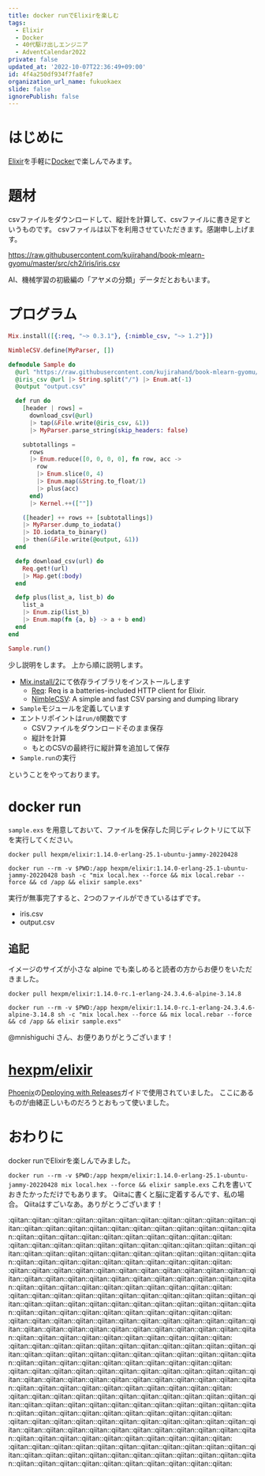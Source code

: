 ```yaml
---
title: docker runでElixirを楽しむ
tags:
  - Elixir
  - Docker
  - 40代駆け出しエンジニア
  - AdventCalendar2022
private: false
updated_at: '2022-10-07T22:36:49+09:00'
id: 4f4a250df934f7fa8fe7
organization_url_name: fukuokaex
slide: false
ignorePublish: false
---
```

# はじめに

[Elixir](https://elixir-lang.org/)を手軽に[Docker](https://www.docker.com/)で楽しんでみます。

# 題材

csvファイルをダウンロードして、縦計を計算して、csvファイルに書き足すというものです。
csvファイルは以下を利用させていただきます。感謝申し上げます。

https://raw.githubusercontent.com/kujirahand/book-mlearn-gyomu/master/src/ch2/iris/iris.csv

AI、機械学習の初級編の「アヤメの分類」データだとおもいます。


# プログラム

```elixir:sample.exs
Mix.install([{:req, "~> 0.3.1"}, {:nimble_csv, "~> 1.2"}])

NimbleCSV.define(MyParser, [])

defmodule Sample do
  @url "https://raw.githubusercontent.com/kujirahand/book-mlearn-gyomu/master/src/ch2/iris/iris.csv"
  @iris_csv @url |> String.split("/") |> Enum.at(-1)
  @output "output.csv"

  def run do
    [header | rows] =
      download_csv(@url)
      |> tap(&File.write(@iris_csv, &1))
      |> MyParser.parse_string(skip_headers: false)

    subtotallings =
      rows
      |> Enum.reduce([0, 0, 0, 0], fn row, acc ->
        row
        |> Enum.slice(0, 4)
        |> Enum.map(&String.to_float/1)
        |> plus(acc)
      end)
      |> Kernel.++([""])

    ([header] ++ rows ++ [subtotallings])
    |> MyParser.dump_to_iodata()
    |> IO.iodata_to_binary()
    |> then(&File.write(@output, &1))
  end

  defp download_csv(url) do
    Req.get!(url)
    |> Map.get(:body)
  end

  defp plus(list_a, list_b) do
    list_a
    |> Enum.zip(list_b)
    |> Enum.map(fn {a, b} -> a + b end)
  end
end

Sample.run()
```

少し説明をします。
上から順に説明します。

- [Mix.install/2](https://hexdocs.pm/mix/Mix.html#install/2)にて依存ライブラリをインストールします
    - [Req](https://hex.pm/packages/req): Req is a batteries-included HTTP client for Elixir.
    - [NimbleCSV](https://hex.pm/packages/nimble_csv): A simple and fast CSV parsing and dumping library
- `Sample`モジュールを定義しています
- エントリポイントは`run/0`関数です
    - CSVファイルをダウンロードそのまま保存
    - 縦計を計算
    - もとのCSVの最終行に縦計算を追加して保存
- `Sample.run`の実行

ということをやっております。




# docker run

`sample.exs` を用意しておいて、ファイルを保存した同じディレクトリにて以下を実行してください。

```
docker pull hexpm/elixir:1.14.0-erlang-25.1-ubuntu-jammy-20220428

docker run --rm -v $PWD:/app hexpm/elixir:1.14.0-erlang-25.1-ubuntu-jammy-20220428 bash -c "mix local.hex --force && mix local.rebar --force && cd /app && elixir sample.exs"
```

実行が無事完了すると、2つのファイルができているはずです。

- iris.csv
- output.csv

## 追記
イメージのサイズが小さな alpine でも楽しめると読者の方からお便りをいただきました。

```
docker pull hexpm/elixir:1.14.0-rc.1-erlang-24.3.4.6-alpine-3.14.8

docker run --rm -v $PWD:/app hexpm/elixir:1.14.0-rc.1-erlang-24.3.4.6-alpine-3.14.8 sh -c "mix local.hex --force && mix local.rebar --force && cd /app && elixir sample.exs"
```
@mnishiguchi さん、お便りありがとうございます！



# [hexpm/elixir](https://hub.docker.com/r/hexpm/elixir)

[Phoenix](https://www.phoenixframework.org/)の[Deploying with Releases](https://hexdocs.pm/phoenix/releases.html)ガイドで使用されていました。
ここにあるものが由緒正しいものだろうとおもって使いました。


# おわりに

docker runでElixirを楽しんでみました。

`docker run --rm -v $PWD:/app hexpm/elixir:1.14.0-erlang-25.1-ubuntu-jammy-20220428 mix local.hex --force && elixir sample.exs`
これを書いておきたかっただけでもあります。
Qiitaに書くと脳に定着するんです、私の場合。
Qiitaはすごいなあ。ありがとうございます！

:qiitan::qiitan::qiitan::qiitan::qiitan::qiitan::qiitan::qiitan::qiitan::qiitan::qiitan::qiitan::qiitan::qiitan::qiitan::qiitan::qiitan::qiitan::qiitan::qiitan::qiitan::qiitan::qiitan::qiitan::qiitan::qiitan::qiitan::qiitan::qiitan::qiitan::qiitan::qiitan::qiitan:
:qiitan::qiitan::qiitan::qiitan::qiitan::qiitan::qiitan::qiitan::qiitan::qiitan::qiitan::qiitan::qiitan::qiitan::qiitan::qiitan::qiitan::qiitan::qiitan::qiitan::qiitan::qiitan::qiitan::qiitan::qiitan::qiitan::qiitan::qiitan::qiitan::qiitan::qiitan::qiitan::qiitan:
:qiitan::qiitan::qiitan::qiitan::qiitan::qiitan::qiitan::qiitan::qiitan::qiitan::qiitan::qiitan::qiitan::qiitan::qiitan::qiitan::qiitan::qiitan::qiitan::qiitan::qiitan::qiitan::qiitan::qiitan::qiitan::qiitan::qiitan::qiitan::qiitan::qiitan::qiitan::qiitan::qiitan:
:qiitan::qiitan::qiitan::qiitan::qiitan::qiitan::qiitan::qiitan::qiitan::qiitan::qiitan::qiitan::qiitan::qiitan::qiitan::qiitan::qiitan::qiitan::qiitan::qiitan::qiitan::qiitan::qiitan::qiitan::qiitan::qiitan::qiitan::qiitan::qiitan::qiitan::qiitan::qiitan::qiitan:
:qiitan::qiitan::qiitan::qiitan::qiitan::qiitan::qiitan::qiitan::qiitan::qiitan::qiitan::qiitan::qiitan::qiitan::qiitan::qiitan::qiitan::qiitan::qiitan::qiitan::qiitan::qiitan::qiitan::qiitan::qiitan::qiitan::qiitan::qiitan::qiitan::qiitan::qiitan::qiitan::qiitan:
:qiitan::qiitan::qiitan::qiitan::qiitan::qiitan::qiitan::qiitan::qiitan::qiitan::qiitan::qiitan::qiitan::qiitan::qiitan::qiitan::qiitan::qiitan::qiitan::qiitan::qiitan::qiitan::qiitan::qiitan::qiitan::qiitan::qiitan::qiitan::qiitan::qiitan::qiitan::qiitan::qiitan:
:qiitan::qiitan::qiitan::qiitan::qiitan::qiitan::qiitan::qiitan::qiitan::qiitan::qiitan::qiitan::qiitan::qiitan::qiitan::qiitan::qiitan::qiitan::qiitan::qiitan::qiitan::qiitan::qiitan::qiitan::qiitan::qiitan::qiitan::qiitan::qiitan::qiitan::qiitan::qiitan::qiitan:
:qiitan::qiitan::qiitan::qiitan::qiitan::qiitan::qiitan::qiitan::qiitan::qiitan::qiitan::qiitan::qiitan::qiitan::qiitan::qiitan::qiitan::qiitan::qiitan::qiitan::qiitan::qiitan::qiitan::qiitan::qiitan::qiitan::qiitan::qiitan::qiitan::qiitan::qiitan::qiitan::qiitan:
:qiitan::qiitan::qiitan::qiitan::qiitan::qiitan::qiitan::qiitan::qiitan::qiitan::qiitan::qiitan::qiitan::qiitan::qiitan::qiitan::qiitan::qiitan::qiitan::qiitan::qiitan::qiitan::qiitan::qiitan::qiitan::qiitan::qiitan::qiitan::qiitan::qiitan::qiitan::qiitan::qiitan:
:qiitan::qiitan::qiitan::qiitan::qiitan::qiitan::qiitan::qiitan::qiitan::qiitan::qiitan::qiitan::qiitan::qiitan::qiitan::qiitan::qiitan::qiitan::qiitan::qiitan::qiitan::qiitan::qiitan::qiitan::qiitan::qiitan::qiitan::qiitan::qiitan::qiitan::qiitan::qiitan::qiitan: 

